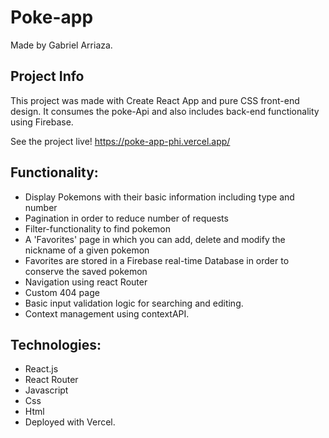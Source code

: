 # Poke-app 

Made by Gabriel Arriaza.

## Project Info
This project was made with Create React App and pure CSS front-end design. It consumes the poke-Api and also includes back-end functionality using Firebase.

See the project live! https://poke-app-phi.vercel.app/

## Functionality: 

- Display Pokemons with their basic information including type and number
- Pagination in order to reduce number of requests
- Filter-functionality to find pokemon
- A 'Favorites' page in which you can add, delete and modify the nickname of a given pokemon
- Favorites are stored in a Firebase real-time Database in order to conserve the saved pokemon
- Navigation using react Router
- Custom 404 page
- Basic input validation logic for searching and editing.
- Context management using contextAPI.

## Technologies:

- React.js
- React Router
- Javascript
- Css
- Html
- Deployed with Vercel.
